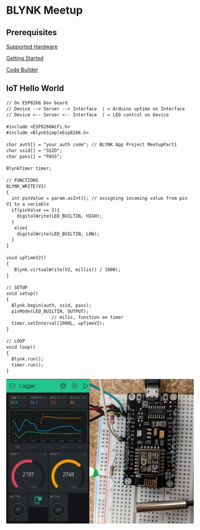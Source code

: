 # BLYNK Meetup
## Prerequisites

[Supported Hardware](https://github.com/blynkkk/blynkkk.github.io/blob/master/SupportedHardware.md "Supported Hardware")

[Getting Started](https://www.blynk.cc/getting-started/ "Getting Started")

[Code Builder](http://examples.blynk.cc/ "Code Builder")

## IoT Hello World
```
// On ESP8266 Dev board
// Device --> Server --> Interface  | = Arduino uptime on Interface
// Device <-- Server <-- Interface  | = LED control on Device

#include <ESP8266WiFi.h>
#include <BlynkSimpleEsp8266.h>

char auth[] = "your auth code"; // BLYNK App Project MeetupPart1
char ssid[] = "SSID"; 
char pass[] = "PASS";

BlynkTimer timer;

// FUNCTIONS
BLYNK_WRITE(V1)
{
  int pinValue = param.asInt(); // assigning incoming value from pin V1 to a variable
  if(pinValue == 1){
    digitalWrite(LED_BUILTIN, HIGH);
  }
   else{
    digitalWrite(LED_BUILTIN, LOW);
  }
}
 
void upTimeV2() 
{
   Blynk.virtualWrite(V2, millis() / 1000);
}

// SETUP
void setup()
{
  Blynk.begin(auth, ssid, pass);
  pinMode(LED_BUILTIN, OUTPUT); 
                 // milis, function on timer  
  timer.setInterval(1000L, upTimeV2); 
}

// LOOP
void loop()
{
  Blynk.run();
  timer.run(); 
}
```


![IoT4Makers](images/BlynkMeetup2.png?raw=true "Meetup")
